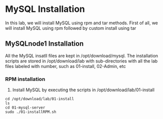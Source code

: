 # MySQL Installation
In this lab, we will install MySQL using rpm and tar methods. First of all, we will install MySQL using rpm followed by custom install using tar
## MySQLnode1 Installation
All the MySQL insatll files are kept in /opt/download/mysql. The installation scripts are stored in /opt/download/lab with sub-directories with all the lab files labeled with number, such as 01-install, 02-Admin, etc

### RPM installation
1. Install MySQL by executing the scripts in /opt/download/lab/01-install
```
cd /opt/download/lab/01-install
ls
cd 01-mysql-server
sudo ./01-installRPM.sh
```


